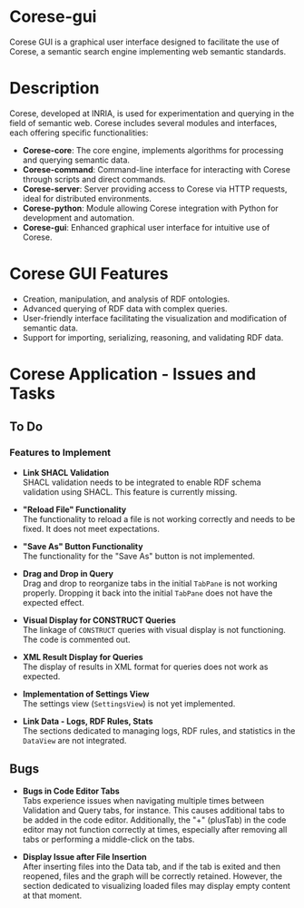 # Corese-gui

Corese GUI is a graphical user interface designed to facilitate the use of Corese, a semantic search engine implementing web semantic standards.

# Description

Corese, developed at INRIA, is used for experimentation and querying in the field of semantic web. Corese includes several modules and interfaces, each offering specific functionalities:

- **Corese-core**: The core engine, implements algorithms for processing and querying semantic data.
- **Corese-command**: Command-line interface for interacting with Corese through scripts and direct commands.
- **Corese-server**: Server providing access to Corese via HTTP requests, ideal for distributed environments.
- **Corese-python**: Module allowing Corese integration with Python for development and automation.
- **Corese-gui**: Enhanced graphical user interface for intuitive use of Corese.

# Corese GUI Features

- Creation, manipulation, and analysis of RDF ontologies.
- Advanced querying of RDF data with complex queries.
- User-friendly interface facilitating the visualization and modification of semantic data.
- Support for importing, serializing, reasoning, and validating RDF data.

# Corese Application - Issues and Tasks

## To Do

### Features to Implement

- **Link SHACL Validation**  
  SHACL validation needs to be integrated to enable RDF schema validation using SHACL. This feature is currently missing.

- **"Reload File" Functionality**  
  The functionality to reload a file is not working correctly and needs to be fixed. It does not meet expectations.

- **"Save As" Button Functionality**  
  The functionality for the "Save As" button is not implemented.


- **Drag and Drop in Query**  
  Drag and drop to reorganize tabs in the initial `TabPane` is not working properly. Dropping it back into the initial `TabPane` does not have the expected effect.

- **Visual Display for CONSTRUCT Queries**  
  The linkage of `CONSTRUCT` queries with visual display is not functioning. The code is commented out.

- **XML Result Display for Queries**  
  The display of results in XML format for queries does not work as expected.

- **Implementation of Settings View**  
  The settings view (`SettingsView`) is not yet implemented.

- **Link Data - Logs, RDF Rules, Stats**  
  The sections dedicated to managing logs, RDF rules, and statistics in the `DataView` are not integrated.

## Bugs

- **Bugs in Code Editor Tabs**  
  Tabs experience issues when navigating multiple times between Validation and Query tabs, for instance. This causes additional tabs to be added in the code editor. Additionally, the "+" (plusTab) in the code editor may not function correctly at times, especially after removing all tabs or performing a middle-click on the tabs.

- **Display Issue after File Insertion**  
  After inserting files into the Data tab, and if the tab is exited and then reopened, files and the graph will be correctly retained. However, the section dedicated to visualizing loaded files may display empty content at that moment.

